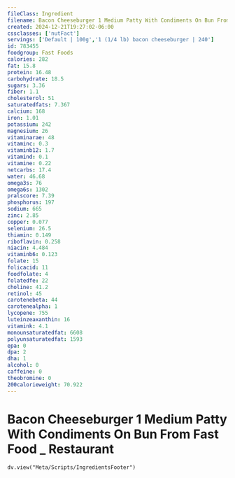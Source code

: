 ```yaml
---
fileClass: Ingredient
filename: Bacon Cheeseburger 1 Medium Patty With Condiments On Bun From Fast Food _ Restaurant
created: 2024-12-21T19:27:02-06:00
cssclasses: ['nutFact']
servings: ['Default | 100g','1 (1/4 lb) bacon cheeseburger | 240']
id: 783455
foodgroup: Fast Foods
calories: 282
fat: 15.8
protein: 16.48
carbohydrate: 18.5
sugars: 3.36
fiber: 1.1
cholesterol: 51
saturatedfats: 7.367
calcium: 168
iron: 1.01
potassium: 242
magnesium: 26
vitaminarae: 48
vitaminc: 0.3
vitaminb12: 1.7
vitamind: 0.1
vitamine: 0.22
netcarbs: 17.4
water: 46.68
omega3s: 76
omega6s: 1302
pralscore: 7.39
phosphorus: 197
sodium: 665
zinc: 2.85
copper: 0.077
selenium: 26.5
thiamin: 0.149
riboflavin: 0.258
niacin: 4.484
vitaminb6: 0.123
folate: 15
folicacid: 11
foodfolate: 4
folatedfe: 22
choline: 41.2
retinol: 45
carotenebeta: 44
carotenealpha: 1
lycopene: 755
luteinzeaxanthin: 16
vitamink: 4.1
monounsaturatedfat: 6608
polyunsaturatedfat: 1593
epa: 0
dpa: 2
dha: 1
alcohol: 0
caffeine: 0
theobromine: 0
200calorieweight: 70.922
---
```


# Bacon Cheeseburger 1 Medium Patty With Condiments On Bun From Fast Food _ Restaurant

```dataviewjs
dv.view("Meta/Scripts/IngredientsFooter")
```